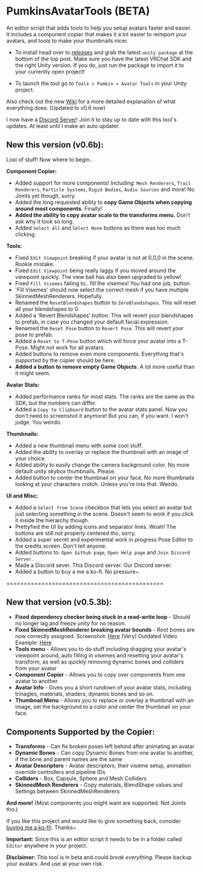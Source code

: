 # PumkinsAvatarTools (BETA)
An editor script that adds tools to help you setup avatars faster and easier. It includes a component copier that makes it a lot easier to reimport your avatars, and tools to make your thumbnails nicer.

- To install head over to [releases](https://github.com/rurre/PumkinsAvatarTools/releases/) and grab the latest `unity package` at the bottom of the top post. Make sure you have the latest VRChat SDK and the right Unity version. If you do, just run the package to import it to your currently open project!

- To launch the tool go to `Tools > Pumkin > Avatar Tools` in your Unity project.

Also check out the new [Wiki](https://github.com/rurre/PumkinsAvatarTools/wiki) for a more detailed explanation of what everything does. (Updated to v0.6 now) 

I now have a [Discord Server](https://discord.gg/7vyekJv)! Join it to stay up to date with this tool's updates. At least until I make an auto updater.

## New this version (v0.6b):
Lost of stuff! Now where to begin.. 

**Component Copier:**
- Added support for more components! Including: `Mesh Renderers`, `Trail Renderers`, `Particle Systems`, `Rigid Bodies`, `Audio Sources` and more! No Joints yet though, sorry.
- Added the long requested ability to **copy Game Objects when copying around most components.** Finally!
- **Added the ability to copy avatar scale to the transforms menu.** Don't ask why it took so long.
- Added `Select All` and `Select None` buttons as there was too much clicking. 

**Tools:**
- Fixed `Edit Viewpoint` breaking if your avatar is not at 0,0,0 in the scene. Rookie mistake.
- Fixed `Edit Viewpoint` being really laggy if you moved around the viewpoint quickly. The view ball has also been upgraded to yellow!
- Fixed `Fill Visemes` failing to.. fill the visemes! You had one job, button.
- 'Fill Visemes' should now select the correct mesh if you have multiple SkinnedMeshRenderers. Hopefully.
- Renamed the `ResetBlendshapes` button to `ZeroBlendshapes`. This will reset all your blendshapes to 0.
- Added a 'Revert Blendshapes' button. This will revert your blendshapes to prefab, in case you changed your default facial expression.
- Renamed the `Reset Pose` button to `Revert Pose`. This will revert your pose to prefab.
- Added a `Reset to T-Pose` button which will force your avatar into a T-Pose. Might not work for all avatars.
- Added buttons to remove even more components. Everything that's supported by the copier should be here.
- **Added a button to remove empty Game Objects**. A lot more useful than it might seem. 

**Avatar Stats:**
- Added performance ranks for most stats. The ranks are the same as the SDK, but the numbers can differ.
- Added a `Copy to Clipboard` button to the avatar stats panel. Now you don't need to screenshot it anymore! But you can, if you want. I won't judge. You weirdo. 

**Thumbnails:**
- Added a new thumbnail menu with some cool stuff.
- Added the ability to overlay or replace the thumbnail with an image of your choice.
- Added ability to easily change the camera background color. No more default unity skybox thumbnails. Please.
- Added button to center the thumbnail on your face. No more thumbnails looking at your characters crotch. Unless you're into that. Weirdo. 

**UI and Misc:**
- Added a `Select from Scene` checkbox that lets you select an avatar but just selecting something in the scene. Doesn't seem to work if you click it inside the hierarchy though.
- Prettyfied the UI by adding icons and separator lines. Woah! The buttons are still not properly centered tho, sorry.
- Added a super secret and experimental work in progress Pose Editor to the credits screen. Don't tell anyone.
- Added buttons to: `Open Github page`, `Open Help page` and `Join Discord Server`.
- Made a Discord sever. This Discord server. Our Discord server.
- Added a button to buy a me a ko-fi. No pressure~ 

============================================= 

## New that version (v0.5.3b):
- **Fixed dependency checker being stuck in a read-write loop** - Should no longer lag and freeze unity for no reason.
- **Fixed SkinnedMeshRenderer breaking avatar bounds** - Root bones are now correctly assigned. 
Screenshot: [Here](https://puu.sh/C3GGb/5d96267e73.png) 
(Very) Outdated Video Example: [Here](https://puu.sh/BZMGY/53e5dad7c3.mp4) 
- **Tools menu** - Allows you to do stuff including dragging your avatar's viewpoint around, auto filling in visemes and resetting your avatar's transform, as well as quickly removing dynamic bones and colliders from your avatar
- **Component Copier** - Allows you to copy over components from one avatar to another
- **Avatar Info** - Gives you a short rundown of your avatar stats, including trinagles, materials, shaders, dynamic bones and so on.
- **Thumbnail Menu** - Allows you to replace or overlay a thumbnail with an image, set the background to a color and center the thumbnail on your face. 
## Components Supported by the Copier:
- **Transforms** - Can fix broken poses left behind after animating an avatar
- **Dynamic Bones** - Can copy Dynamic Bones from one avatar to another, if the bone and parent names are the same
- **Avatar Descriptors** - Avatar descriptors, their viseme setup, animation override controllers and pipeline IDs
- **Colliders** - Box, Capsule, Sphere and Mesh Colliders
- **SkinnedMesh Renderers** - Copy materials, BlendShape values and Settings between SkinnedMeshRenderers

**And more!** (Most components you might want are supported. Not Joints tho.) 

If you like this project and would like to give something back, consider [buying me a ko-fi!](https://ko-fi.com/notpumkin). Thanks~ 

**Important:** Since this is an editor script it needs to be in a folder called `Editor` anywhere in your project.

**Disclaimer:** This tool is in beta and could *break everything*. Please backup your avatars. And use at your own risk.
